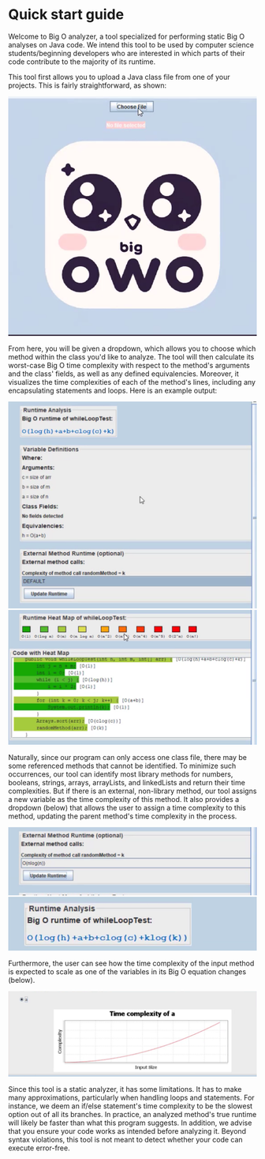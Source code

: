 # Quick start guide

Welcome to Big O analyzer, a tool specialized for performing static Big O analyses on Java code. We intend this tool to be used by computer science students/beginning developers who are interested in which parts of their code contribute to the majority of its runtime.

This tool first allows you to upload a Java class file from one of your projects. This is fairly straightforward, as shown:

![](images/sc4.png)

From here, you will be given a dropdown, which allows you to choose which method within the class you'd like to analyze.
The tool will then calculate its worst-case Big O time complexity with respect to the method's arguments and the class' fields, as well as any defined equivalencies. 
Moreover, it visualizes the time complexities of each of the method's lines, including any encapsulating statements and loops. 
Here is an example output:

![](images/sc8.png)
![](images/sc9.png)

Naturally, since our program can only access one class file, there may be some referenced methods that cannot be identified. To minimize such occurrences, our tool can identify most library methods for numbers, booleans, strings, arrays, arrayLists, and linkedLists and return their time complexities. 
But if there is an external, non-library method, our tool assigns a new variable as the time complexity of this method. It also provides a dropdown (below) that allows the user to assign a time complexity to this method, updating the parent method's time complexity in the process.

![](images/sc7.png)
![](images/sc10.png)

Furthermore, the user can see how the time complexity of the input method is expected to scale as one of the variables in its Big O equation changes (below).

![](images/sc11.png)

Since this tool is a static analyzer, it has some limitations. It has to make many approximations, particularly when handling loops and statements. For instance, we deem an if/else statement's time complexity to be the slowest option out of all its branches.
In practice, an analyzed method's true runtime will likely be faster than what this program suggests.
In addition, we advise that you ensure your code works as intended before analyzing it. Beyond syntax violations, this tool is not meant to detect whether your code can execute error-free.